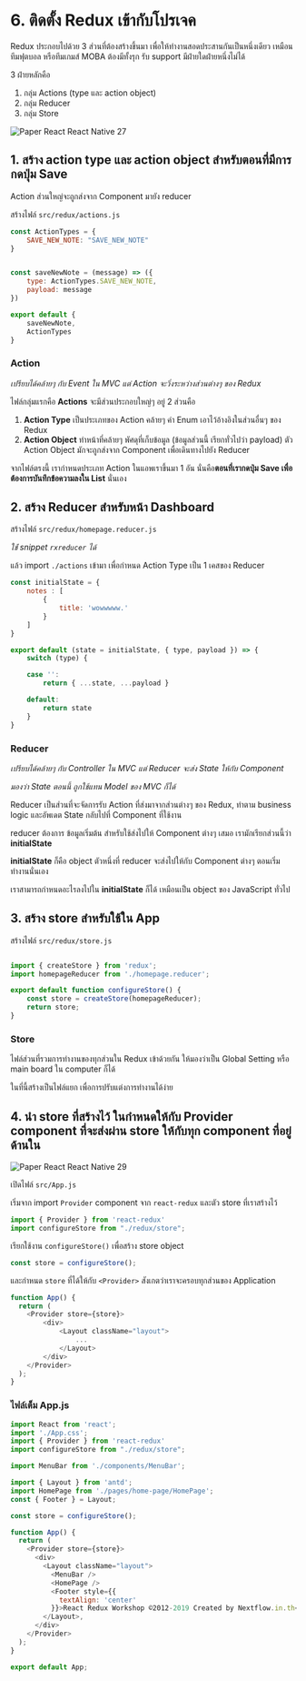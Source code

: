 
# 6. ติดตั้ง Redux เข้ากับโปรเจค

Redux ประกอบไปด้วย 3 ส่วนที่ต้องสร้างขึ้นมา เพื่อให้ทำงานสอดประสานกันเป็นหนึ่งเดียว เหมือนทีมฟุตบอล หรือทีมเกมส์​ MOBA ต้องมีทั้งรุก รับ support มีฝ่ายใดฝ่ายหนึ่งไม่ได้ 

3 ฝ่ายหลักคือ 
1. กลุ่ม Actions (type และ action object)
2. กลุ่ม Reducer
3. กลุ่ม Store

![Paper React   React Native 27](https://user-images.githubusercontent.com/85179/63178797-f921ec00-c074-11e9-9781-48541785d151.png)


## 1. สร้าง action type และ action object สำหรับตอนที่มีการกดปุ่ม Save

Action ส่วนใหญ่จะถูกส่งจาก Component มายัง reducer

สร้างไฟล์ `src/redux/actions.js`

```js
const ActionTypes = {
    SAVE_NEW_NOTE: "SAVE_NEW_NOTE"
}


const saveNewNote = (message) => ({
    type: ActionTypes.SAVE_NEW_NOTE,
    payload: message
})

export default {
    saveNewNote,
    ActionTypes
}
```

### Action

_เปรียบได้คล้ายๆ กับ Event ใน MVC แต่ Action จะวิ่งระหว่างส่วนต่างๆ ของ Redux_

ไฟล์กลุ่มแรกคือ **Actions** จะมีส่วนประกอบใหญ่ๆ อยู่ 2 ส่วนคือ 

1. **Action Type** เป็นประเภทของ Action คล้ายๆ ค่า Enum เอาไว้อ้างอิงในส่วนอื่นๆ ของ Redux
2. **Action Object** ทำหน้าที่คล้ายๆ พัศดุที่เก็บข้อมูล (ข้อมูลส่วนนี้ เรียกทั่วไปว่า payload) ตัว Action Object มักจะถูกส่งจาก Component เพื่อเดินทางไปยัง Reducer

จากไฟล์ตรงนี้ เรากำหนดประเภท Action ในแอพเราขึ้นมา 1 อัน นั่นคือ**ตอนที่เรากดปุ่ม Save เพื่อต้องการบันทึกข้อความลงใน List** นั่นเอง




## 2. สร้าง Reducer สำหรับหน้า Dashboard

สร้างไฟล์ `src/redux/homepage.reducer.js`

_ใช่้ snippet `rxreducer` ได้_

แล้ว import `./actions` เข้ามา เพื่อกำหนด Action Type เป็น 1 เคสของ Reducer

```js
const initialState = {
    notes : [
        {
            title: 'wowwwww.'
        }
    ]
}

export default (state = initialState, { type, payload }) => {
    switch (type) {

    case '':
        return { ...state, ...payload }

    default:
        return state
    }
}

```

### Reducer

_เปรียบได้คล้ายๆ กับ Controller ใน MVC แต่ Reducer จะส่ง State ให้กับ Component_

_มองว่า State ตอนนี้ ถูกใช้แทน Model ของ MVC ก็ได้_

Reducer เป็นส่วนที่จะจัดการรับ Action ที่ส่งมาจากส่วนต่างๆ ของ Redux, ทำตาม business logic และอัพเดต State กลับไปที่ Component ที่ใช้งาน

reducer ต้องการ ข้อมูลเริ่มต้น สำหรับใช้ส่งไปให้ Component ต่างๆ เสมอ เรามักเรียกส่วนนี้ว่า **initialState**

**initialState** ก็คือ object ตัวหนึ่งที่ reducer จะส่งไปให้กับ Component ต่างๆ ตอนเริ่มทำงานนั่นเอง

เราสามารถกำหนดอะไรลงไปใน **initialState** ก็ได้ เหมือนเป็น object ของ JavaScript ทั่วไป




## 3. สร้าง store สำหรับใช้ใน App

สร้างไฟล์ `src/redux/store.js`

```js

import { createStore } from 'redux'; 
import homepageReducer from './homepage.reducer';

export default function configureStore() {
    const store = createStore(homepageReducer);
    return store;
} 

```

### Store

ไฟล์ส่วนที่รวมการทำงานของทุกส่วนใน Redux เข้าด้วยกัน ให้มองว่าเป็น Global Setting หรือ main board ใน computer ก็ได้ 

ในที่นี้สร้างเป็นไฟล์แยก เพื่อการปรับแต่งการทำงานได้ง่าย


## 4. นำ store ที่สร้างไว้ ในกำหนดให้กับ Provider component ที่จะส่งผ่าน store ให้กับทุก component ที่อยู่ด้านใน

![Paper React   React Native 29](https://user-images.githubusercontent.com/85179/63178875-1b1b6e80-c075-11e9-82a6-d187cfcc7606.png)

เปิดไฟล์ `src/App.js`

เริ่มจาก import `Provider` component จาก `react-redux` และตัว store ที่เราสร้างไว้ 

```js
import { Provider } from 'react-redux'
import configureStore from "./redux/store";
```

เรียกใช้งาน `configureStore()` เพื่อสร้าง store object

```js
const store = configureStore();
```

และกำหนด `store` ที่ได้ให้กับ `<Provider>` สังเกตว่าเราจะครอบทุกส่วนของ Application 

```js
function App() {
  return (
    <Provider store={store}>
        <div>
            <Layout className="layout">
                ...
            </Layout>
        </div>
    </Provider>
  );
}
```

### ไฟล์เต็ม App.js

```js
import React from 'react';
import './App.css';
import { Provider } from 'react-redux'
import configureStore from "./redux/store";

import MenuBar from './components/MenuBar';

import { Layout } from 'antd';
import HomePage from './pages/home-page/HomePage';
const { Footer } = Layout;

const store = configureStore();

function App() {
  return (
    <Provider store={store}>
      <div>
        <Layout className="layout">
          <MenuBar />
          <HomePage />
          <Footer style={{
            textAlign: 'center'
          }}>React Redux Workshop ©2012-2019 Created by Nextflow.in.th</Footer>
        </Layout>,
      </div>
    </Provider>
  );
}

export default App;

```

